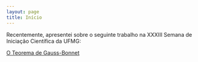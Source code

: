 ```yaml
---
layout: page
title: Início
---
```


Recentemente, apresentei sobre o seguinte trabalho na XXXIII Semana de Iniciação Científica da UFMG:

<a href="https://docs.google.com/viewer?url=$https://github.com/SubGui/subgui.github.io/blob/master/works/O%20Teorema%20de%20Gauss-Bonnet.pdf" target="_blank">O Teorema de Gauss-Bonnet</a>
